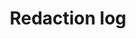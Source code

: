 ---
override:tags: []
layout: collection
title: Redaction log
description: A tool to log redactions made to CPS cases
pagination:
  data: collections.redaction-log
  reverse: true
  size: 50
permalink: "redaction-log/{% if pagination.pageNumber > 0 %}page/{{ pagination.pageNumber + 1 }}{% endif %}/"
eleventyComputed:
  eleventyNavigation:
    key: "{{ title }}"
    excerpt: "{{ description }}"
    parent: home
---